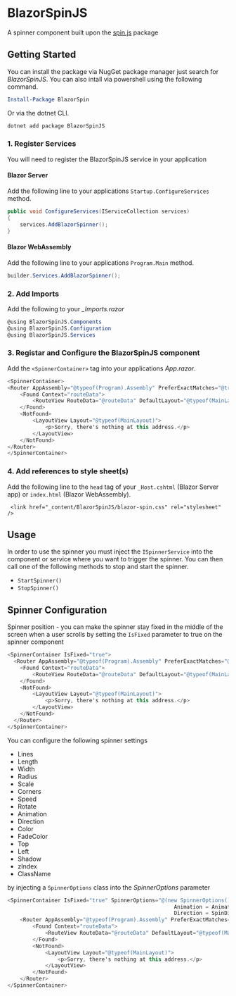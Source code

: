 # BlazorSpinJS

A spinner component built upon the [spin.js](https://spin.js.org/) package

## Getting Started

You can install the package via NugGet package manager just search for *BlazorSpinJS*. You can also intall via powershell using the following command.

```powershell
Install-Package BlazorSpin
```
Or via the dotnet CLI.

```bash
dotnet add package BlazorSpinJS
```

### 1. Register Services
You will need to register the BlazorSpinJS service in your application

#### Blazor Server
Add the following line to your applications `Startup.ConfigureServices` method.

```csharp
public void ConfigureServices(IServiceCollection services)
{
    services.AddBlazorSpinner();
}
```

#### Blazor WebAssembly
Add the following line to your applications `Program.Main` method.

```csharp
builder.Services.AddBlazorSpinner();
```

### 2. Add Imports
Add the following to your *_Imports.razor*

```csharp
@using BlazorSpinJS.Components
@using BlazorSpinJS.Configuration
@using BlazorSpinJS.Services 
```

### 3. Registar and Configure the BlazorSpinJS component
Add the `<SpinnerContainer>` tag into your applications *App.razor*.

```csharp
<SpinnerContainer>
<Router AppAssembly="@typeof(Program).Assembly" PreferExactMatches="@true">
    <Found Context="routeData">
        <RouteView RouteData="@routeData" DefaultLayout="@typeof(MainLayout)" />
    </Found>
    <NotFound>
        <LayoutView Layout="@typeof(MainLayout)">
            <p>Sorry, there's nothing at this address.</p>
        </LayoutView>
    </NotFound>
</Router>
</SpinnerContainer>
```

### 4. Add references to style sheet(s)
Add the following line to the `head` tag of your `_Host.cshtml` (Blazor Server app) or `index.html` (Blazor WebAssembly).

```
 <link href="_content/BlazorSpinJS/blazor-spin.css" rel="stylesheet" />
 ```
 
 ## Usage
 In order to use the spinner you must inject the `ISpinnerService` into the component or service where you want to trigger the spinner. You can then call one of the following methods to stop and start the spinner.
 
 - `StartSpinner()`
 - `StopSpinner()`

## Spinner Configuration
Spinner position - you can make the spinner stay fixed in the middle of the screen when a user scrolls by setting the `IsFixed` parameter to true on the spinner component
```csharp
<SpinnerContainer IsFixed="true">
  <Router AppAssembly="@typeof(Program).Assembly" PreferExactMatches="@true">
    <Found Context="routeData">
        <RouteView RouteData="@routeData" DefaultLayout="@typeof(MainLayout)" />
    </Found>
    <NotFound>
        <LayoutView Layout="@typeof(MainLayout)">
            <p>Sorry, there's nothing at this address.</p>
        </LayoutView>
    </NotFound>
  </Router>
</SpinnerContainer>
```

You can configure the following spinner settings

- Lines
- Length
- Width
- Radius
- Scale
- Corners
- Speed
- Rotate
- Animation
- Direction
- Color
- FadeColor
- Top
- Left
- Shadow
- zIndex
- ClassName

by injecting a `SpinnerOptions` class into the *SpinnerOptions* parameter

```csharp
<SpinnerContainer IsFixed="true" SpinnerOptions="@(new SpinnerOptions(){Color="#800000", 
                                                     Animation = Animation.FadeDefault.Value, 
                                                     Direction = SpinDirection.CounterClockwise.Value})">
    <Router AppAssembly="@typeof(Program).Assembly" PreferExactMatches="@true">
        <Found Context="routeData">
            <RouteView RouteData="@routeData" DefaultLayout="@typeof(MainLayout)" />
        </Found>
        <NotFound>
            <LayoutView Layout="@typeof(MainLayout)">
                <p>Sorry, there's nothing at this address.</p>
            </LayoutView>
        </NotFound>
    </Router>
</SpinnerContainer>
```
